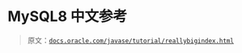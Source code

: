 # MySQL8 中文参考

> 原文：[`docs.oracle.com/javase/tutorial/reallybigindex.html`](https://docs.oracle.com/javase/tutorial/reallybigindex.html)
